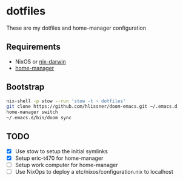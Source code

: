 # dotfiles

These are my dotfiles and home-manager configuration

## Requirements

- NixOS or [nix-darwin](https://github.com/LnL7/nix-darwin)
- [home-manager](https://github.com/rycee/home-manager)

## Bootstrap

``` sh
nix-shell -p stow --run 'stow -t ~ dotfiles'
git clone https://github.com/hlissner/doom-emacs.git ~/.emacs.d
home-manager switch
~/.emacs.d/bin/doom sync
```

## TODO

- [X] Use stow to setup the initial symlinks
- [X] Setup eric-t470 for home-manager
- [ ] Setup work computer for home-manager
- [ ] Use NixOps to deploy a etc/nixos/configuration.nix to localhost
